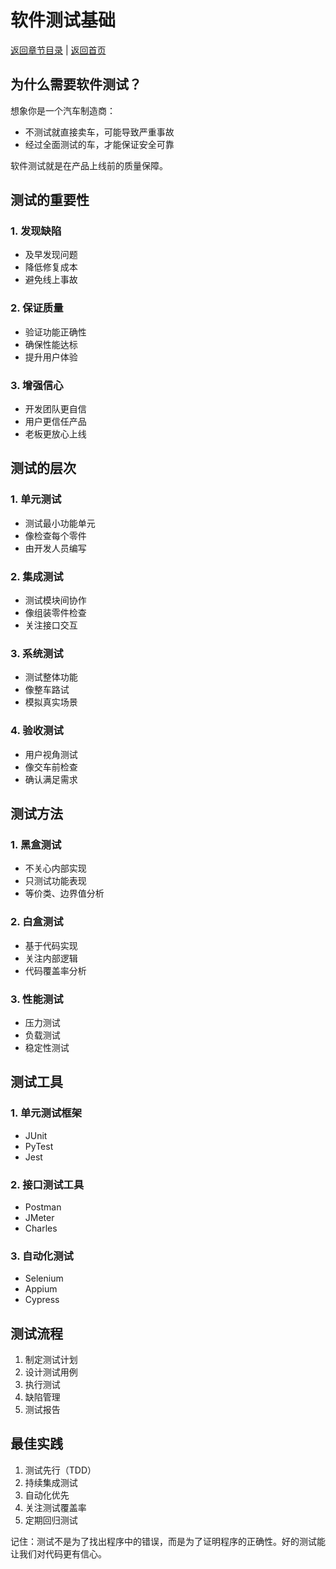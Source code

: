 # 软件测试基础

[返回章节目录](./index.md) | [返回首页](../README.md)

## 为什么需要软件测试？

想象你是一个汽车制造商：
- 不测试就直接卖车，可能导致严重事故
- 经过全面测试的车，才能保证安全可靠

软件测试就是在产品上线前的质量保障。

## 测试的重要性

### 1. 发现缺陷
- 及早发现问题
- 降低修复成本
- 避免线上事故

### 2. 保证质量
- 验证功能正确性
- 确保性能达标
- 提升用户体验

### 3. 增强信心
- 开发团队更自信
- 用户更信任产品
- 老板更放心上线

## 测试的层次

### 1. 单元测试
- 测试最小功能单元
- 像检查每个零件
- 由开发人员编写

### 2. 集成测试
- 测试模块间协作
- 像组装零件检查
- 关注接口交互

### 3. 系统测试
- 测试整体功能
- 像整车路试
- 模拟真实场景

### 4. 验收测试
- 用户视角测试
- 像交车前检查
- 确认满足需求

## 测试方法

### 1. 黑盒测试
- 不关心内部实现
- 只测试功能表现
- 等价类、边界值分析

### 2. 白盒测试
- 基于代码实现
- 关注内部逻辑
- 代码覆盖率分析

### 3. 性能测试
- 压力测试
- 负载测试
- 稳定性测试

## 测试工具

### 1. 单元测试框架
- JUnit
- PyTest
- Jest

### 2. 接口测试工具
- Postman
- JMeter
- Charles

### 3. 自动化测试
- Selenium
- Appium
- Cypress

## 测试流程

1. 制定测试计划
2. 设计测试用例
3. 执行测试
4. 缺陷管理
5. 测试报告

## 最佳实践

1. 测试先行（TDD）
2. 持续集成测试
3. 自动化优先
4. 关注测试覆盖率
5. 定期回归测试

记住：测试不是为了找出程序中的错误，而是为了证明程序的正确性。好的测试能让我们对代码更有信心。